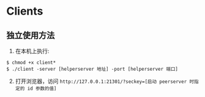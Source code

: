 # Clients

## 独立使用方法

1. 在本机上执行:

```
$ chmod +x client*
$ ./client -server [helperserver 地址] -port [helperserver 端口]
```

2. 打开浏览器，访问 `http://127.0.0.1:21301/?seckey=[启动 peerserver 时指定的 id 参数的值]`
